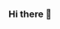 ### Hi there 👋

<!--
**francois2008/francois2008** is a ✨ _special_ ✨ repository because its `README.md` (this file) appears on your GitHub profile.

Here are some ideas to get you started:

- 🔭 I’m currently working on ...portfolio-backoffice
- 🌱 I’m currently learning ...increase my skills on JS/REACT/NODE.JS/EXPRESS
- 👯 I’m looking to collaborate on ...
- 🤔 I’m looking for help with ...
- 💬 Ask me about ...
- 📫 How to reach me: ...francoispobelle@hotmail.fr
- 😄 Pronouns: ...
- ⚡ Fun fact: ...
-->
